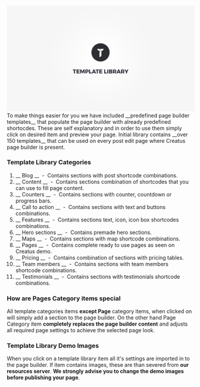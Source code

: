<div class="thz-doc-image max">
<a class="thz-lightbox mfp-iframe" href="https://vimeo.com/302181341" data-mfp-title="Creatus WordPress Theme Template Library" data-modal-size="large">
	<img src="../../docs-media/splash-template-library.jpg" alt="Creatus WordPress Theme Template Library" />
</a>
</div>
To make things easier for you we have included  __predefined page builder templates__  that populate the page builder with already predefined shortocdes. These are self explanatory and in order to use them simply click on desired item and preview your page. Initial library contains __over 150 templates__ that can be used  on every post edit page where Creatus page builder is present.

### Template Library Categories

1. __ Blog __ &nbsp;-&nbsp; Contains sections with post shortcode combinations.
1. __ Content __ &nbsp;-&nbsp; Contains sections combination of shortcodes that you can use to fill page content.
1. __ Counters __ &nbsp;-&nbsp; Contains sections with counter, countdown or progress bars.
1. __ Call to action __ &nbsp;-&nbsp; Contains sections with text and buttons combinations.
1. __ Features __ &nbsp;-&nbsp; Contains sections text, icon, icon box shortcodes combinations.
1. __ Hero sections __ &nbsp;-&nbsp; Contains premade hero sections.
1. __ Maps __ &nbsp;-&nbsp; Contains sections with map shortcode combinations.
1. __ Pages __ &nbsp;-&nbsp; Contains complete ready to use pages as seen on Creatus demo.
1. __ Pricing __ &nbsp;-&nbsp; Contains combination of sections with pricing tables.
1. __ Team members __ &nbsp;-&nbsp; Contains sections with team members shortcode combinations.
1. __ Testimonials __ &nbsp;-&nbsp; Contains sections with testimonials shortcode combinations.


### How are Pages Category items special

All template categories items __except Page__ category items, when clicked on will simply add a section to the page builder. 
On the other hand Page Category item __completely replaces the page builder content__ and adjusts all required page settings to achieve the selected page look.

### Template Library Demo Images

When you click on a template library item all it's settings are imported in to the page builder. If item contains images, these are than severed from __our resources server__. __We strongly advise you to change the demo images before publishing your page__.
